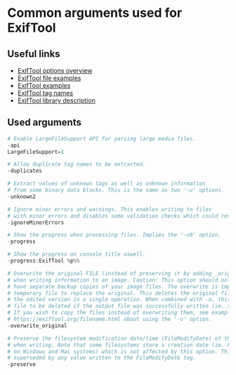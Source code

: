 # Common arguments used for ExifTool
## Useful links
- [ExifTool options overview](https://exiftool.org/exiftool_pod.html#Option-Overview)
- [ExifTool file examples](https://exiftool.org/filename.html)
- [ExifTool examples](https://exiftool.org/examples.html)
- [ExifTool tag names](https://exiftool.org/TagNames/)
- [ExifTool library description](https://exiftool.org/ExifTool.html)

## Used arguments
```powershell
# Enable LargeFileSupport API for parsing large media files.
-api
LargeFileSupport=1

# Allow duplicate tag names to be extracted.
-duplicates

# Extract values of unknown tags as well as unknown information
# from some binary data blocks. This is the same as two '-u' options.
-unknown2

# Ignore minor errors and warnings. This enables writing to files
# with minor errors and disables some validation checks which could result in minor warnings.
-ignoreMinorErrors

# Show the progress when processing files. Implies the '-v0' option.
-progress

# Show the progress on console title aswell.
-progress:ExifTool %p%%

# Overwrite the original FILE (instead of preserving it by adding _original to the file name)
# when writing information to an image. Caution: This option should only be used if you already
# have separate backup copies of your image files. The overwrite is implemented by renaming a
# temporary file to replace the original. This deletes the original file and replaces it with
# the edited version in a single operation. When combined with -o, this option causes the original
# file to be deleted if the output file was successfully written (ie. the file is moved instead of copied).
# If you wish to copy the files instead of overwriting them, see example 5 at
# https://exiftool.org/filename.html about using the '-o' option.
-overwrite_original

# Preserve the filesystem modification date/time (FileModifyDate) of the original file
# when writing. Note that some filesystems store a creation date (ie. FileCreateDate
# on Windows and Mac systems) which is not affected by this option. This option is
# superseded by any value written to the FileModifyDate tag.
-preserve

```
